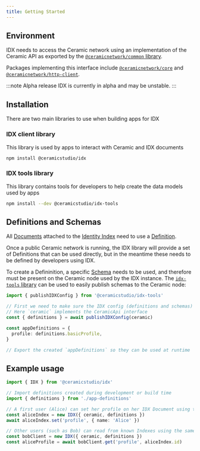 ```yaml
---
title: Getting Started
---
```


## Environment

IDX needs to access the Ceramic network using an implementation of the Ceramic API as exported by the [`@ceramicnetwork/common` library](https://docs.ceramic.network/modules/_ceramicnetwork_common.html).

Packages implementing this interface include [`@ceramicnetwork/core`](https://docs.ceramic.network/modules/_ceramicnetwork_core.html) and [`@ceramicnetwork/http-client`](https://docs.ceramic.network/modules/_ceramicnetwork_http_client.html).

:::note Alpha release
IDX is currently in alpha and may be unstable.
:::

## Installation

There are two main libraries to use when building apps for IDX

### IDX client library

This library is used by apps to interact with Ceramic and IDX documents

```sh
npm install @ceramicstudio/idx
```

### IDX tools library

This library contains tools for developers to help create the data models used by apps

```sh
npm install --dev @ceramicstudio/idx-tools
```

## Definitions and Schemas

All [Documents](idx-terminology.md#document) attached to the [Identity Index](idx-terminology.md#identity-index--idx) need to use a [Definition](idx-terminology.md#definition).

Once a public Ceramic network is running, the IDX library will provide a set of Definitions that can be used directly, but in the meantime these needs to be defined by developers using IDX.

To create a Defininition, a specific [Schema](idx-terminology.md#schema) needs to be used, and therefore must be present on the Ceramic node used by the IDX instance.
The [`idx-tools` library](https://github.com/ceramicstudio/js-idx-tools) can be used to easily publish schemas to the Ceramic node:

```ts
import { publishIDXConfig } from '@ceramicstudio/idx-tools'

// First we need to make sure the IDX config (definitions and schemas) are published on the Ceramic node
// Here `ceramic` implements the CeramicApi interface
const { definitions } = await publishIDXConfig(ceramic)

const appDefinitions = {
  profile: definitions.basicProfile,
}

// Export the created `appDefinitions` so they can be used at runtime
```

## Example usage

```ts
import { IDX } from '@ceramicstudio/idx'

// Import definitions created during development or build time
import { definitions } from './app-definitions'

// A first user (Alice) can set her profile on her IDX Document using the definition alias used by the app
const aliceIndex = new IDX({ ceramic, definitions })
await aliceIndex.set('profile', { name: 'Alice' })

// Other users (such as Bob) can read from known Indexes using the same definion alias and Alice's DID
const bobClient = new IDX({ ceramic, definitions })
const aliceProfile = await bobClient.get('profile', aliceIndex.id)
```
